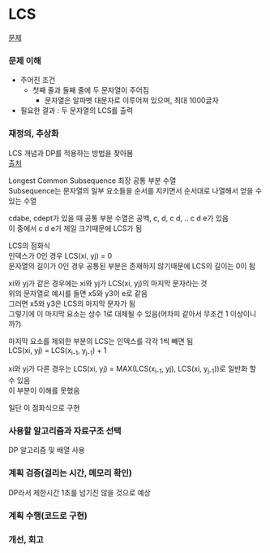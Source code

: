 # LCS
[문제](https://www.acmicpc.net/problem/9251)

### 문제 이해
- 주어진 조건  
  - 첫째 줄과 둘째 줄에 두 문자열이 주어짐  
    - 문자열은 알파벳 대문자로 이루어져 있으며, 최대 1000글자  
- 필요한 결과 : 두 문자열의 LCS를 출력  

### 재정의, 추상화
LCS 개념과 DP를 적용하는 방법을 찾아봄  
[출처](https://limdongjin.github.io/algorithms/LCS.html#sequence-%E1%84%8C%E1%85%A5%E1%86%BC%E1%84%8B%E1%85%B4)  

Longest Common Subsequence 최장 공통 부분 수열  
Subsequence는 문자열의 일부 요소들을 순서를 지키면서 순서대로 나열해서 얻을 수 있는 수열  

cdabe, cdept가 있을 때 공통 부분 수열은 공백, c, d, c d, .. c d e가 있음  
이 중에서 c d e가 제일 크기때문에 LCS가 됨  

LCS의 점화식  
인덱스가 0인 경우 LCS(xi, yj) = 0  
문자열의 길이가 0인 경우 공통된 부분은 존재하지 않기때문에 LCS의 길이는 0이 됨  

xi와 yj가 같은 경우에는 xi와 yj가 LCS(xi, yj)의 마지막 문자라는 것  
위의 문자열로 예시를 들면 x5와 y3이 e로 같음  
그러면 x5와 y3은 LCS의 마지막 문자가 됨  
그렇기에 이 마지막 요소는 상수 1로 대체될 수 있음(어차피 같아서 무조건 1 이상이니까?)  

마지막 요소를 제외한 부분의 LCS는 인덱스를 각각 1씩 빼면 됨  
LCS(xi, yj) = LCS(x<sub>i-1</sub>, y<sub>j-1</sub>) + 1    

xi와 yj가 다른 경우는 LCS(xi, yj) = MAX(LCS(x<sub>i-1</sub>, yj), LCS(xi, y<sub>j-1</sub>))로 일반화 할 수 있음  
이 부분이 이해를 못했음  

일단 이 점화식으로 구현  

### 사용할 알고리즘과 자료구조 선택
DP 알고리즘 및 배열 사용  

### 계획 검증(걸리는 시간, 메모리 확인)
DP라서 제한시간 1초를 넘기진 않을 것으로 예상  

### 계획 수행(코드로 구현)

### 개선, 회고
